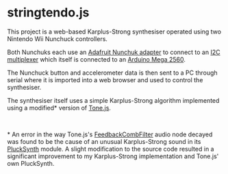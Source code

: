 # stringtendo.js

This project is a web-based Karplus-Strong synthesiser operated using two Nintendo Wii Nunchuck controllers.

Both Nunchuks each use an [Adafruit Nunchuk adapter](https://www.adafruit.com/product/4836) to connect to an [I2C multiplexer](https://www.adafruit.com/product/2717) which itself is connected to an [Arduino Mega 2560](https://store.arduino.cc/products/arduino-mega-2560-rev3).

The Nunchuck button and accelerometer data is then sent to a PC through serial where it is imported into a web browser and used to control the synthesiser.

The synthesiser itself uses a simple Karplus-Strong algorithm implemented using a modified\* version of [Tone.js](https://tonejs.github.io/).

<br>

\* An error in the way Tone.js's [FeedbackCombFilter](https://github.com/Tonejs/Tone.js/blob/dev/Tone/component/filter/FeedbackCombFilter.ts) audio node decayed was found to be the cause of an unusual Karplus-Strong sound in its [PluckSynth](https://tonejs.github.io/docs/14.7.77/PluckSynth) module. A slight modification to the source code resulted in a significant improvement to my Karplus-Strong implementation and Tone.js' own PluckSynth.
